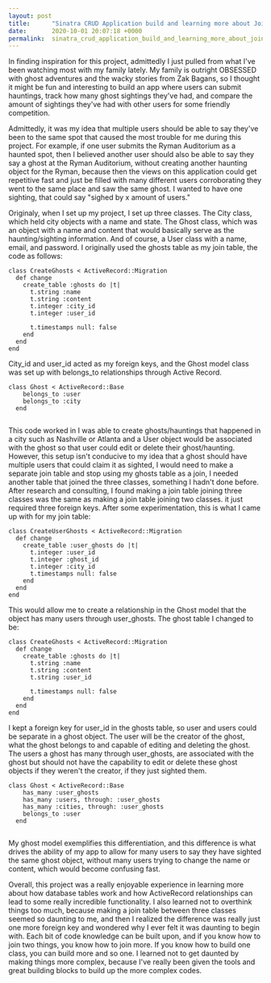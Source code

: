 ```yaml
---
layout: post
title:      "Sinatra CRUD Application build and learning more about Join tables"
date:       2020-10-01 20:07:18 +0000
permalink:  sinatra_crud_application_build_and_learning_more_about_join_tables
---
```



In finding inspiration for this project, admittedly I just pulled from what I've been watching most with my family lately. My family is outright OBSESSED with ghost adventures and the wacky stories from Zak Bagans, so I thought it might be fun and interesting to build an app where users can submit hauntings, track how many ghost sightings they've had, and compare the amount of sightings they've had with other users for some friendly competition. 

Admittedly, it was my idea that multiple users should be able to say they've been to the same spot that caused the most trouble for me during this project. For example, if one user submits the Ryman Auditorium as a haunted spot, then I believed another user should also be able to say they say a ghost at the Ryman Auditorium, without creating another haunting object for the Ryman, because then the views on this application could get repetitive fast and just be filled with many different users corroborating they went to the same place and saw the same ghost. I wanted to have one sighting, that could say "sighed by x amount of users."

Originaly, when I set up my project, I set up three classes. The City class, which held city objects with a name and state. The Ghost class, which was an object with a name and content that would basically serve as the haunting/sighting information. And of course, a User class with a name, email, and password. I originally used the ghosts table as my join table, the code as follows: 

```
class CreateGhosts < ActiveRecord::Migration
  def change
    create_table :ghosts do |t|
      t.string :name
      t.string :content
      t.integer :city_id
      t.integer :user_id

      t.timestamps null: false
    end
  end
end
```

City_id and user_id acted as my foreign keys, and the Ghost model class was set up with belongs_to relationships through Active Record.
```
class Ghost < ActiveRecord::Base
    belongs_to :user
    belongs_to :city
  end
  
```

This code worked in I was able to create ghosts/hauntings that happened in a city such as Nashville or Atlanta and a User object would be associated with the ghost so that user could edit or delete their ghost/haunting. However, this setup isn't conducive to my idea that a ghost should have multiple users that could claim it as sighted, I would need to make a separate join table and stop using my ghosts table as a join, I needed another table that joined the three classes, something I hadn't done before. After research and consulting, I found making a join table joining three classes was the same as making a join table joining two classes. it just required three foreign keys. After some experimentation, this is what I came up with for my join table:

```
class CreateUserGhosts < ActiveRecord::Migration
  def change 
    create_table :user_ghosts do |t|
      t.integer :user_id
      t.integer :ghost_id
      t.integer :city_id
      t.timestamps null: false
    end
  end
end

```

This would allow me to create a relationship in the Ghost model that the object has many users through user_ghosts. The ghost table I changed to be:

```
class CreateGhosts < ActiveRecord::Migration
  def change
    create_table :ghosts do |t|
      t.string :name
      t.string :content
      t.string :user_id

      t.timestamps null: false
    end
  end
end

```

I kept a foreign key for user_id in the ghosts table, so user and users could be separate in a ghost object. The user will be the creator of the ghost, what the ghost belongs to and capable of editing and deleting the ghost. The users a ghost has many through user_ghosts, are associated with the ghost but should not have the capability to edit or delete these ghost objects if they weren't the creator, if they just sighted them. 

```
class Ghost < ActiveRecord::Base
    has_many :user_ghosts
    has_many :users, through: :user_ghosts
    has_many :cities, through: :user_ghosts
    belongs_to :user
  end
  
```

My ghost model exemplifies this differentiation, and this difference is what drives the ability of my app to allow for many users to say they have sighted the same ghost object, without many users trying to change the name or content, which would become confusing fast. 

Overall, this project was a really enjoyable experience in learning more about how database tables work and how ActiveRecord relationships can lead to some really incredible functionality. I also learned not to overthink things too much, because making a join table between three classes seemed so daunting to me, and then I realized the difference was really just one more foreign key and wondered why I ever felt it was daunting to begin with. Each bit of code knowledge can be built upon, and if you know how to join two things, you know how to join more. If you know how to build one class, you can build more and so one. I learned not to get daunted by making things more complex, because I've really been given the tools and great building blocks to build up the more complex codes.
